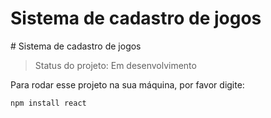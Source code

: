 <h1>Sistema de cadastro de jogos</h1>
# Sistema de cadastro de jogos

> Status do projeto: Em desenvolvimento

Para rodar esse projeto na sua máquina, por favor digite:

```
npm install react
```
